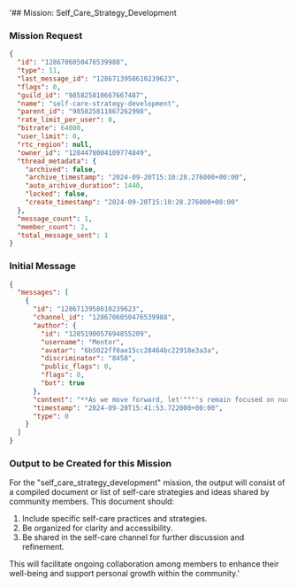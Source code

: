 '## Mission: Self_Care_Strategy_Development

### Mission Request
```json
{
  "id": "1286706050476539988",
  "type": 11,
  "last_message_id": "1286713958610239623",
  "flags": 0,
  "guild_id": "985825810667667487",
  "name": "self-care-strategy-development",
  "parent_id": "985825811867262998",
  "rate_limit_per_user": 0,
  "bitrate": 64000,
  "user_limit": 0,
  "rtc_region": null,
  "owner_id": "1284478004109774849",
  "thread_metadata": {
    "archived": false,
    "archive_timestamp": "2024-09-20T15:10:28.276000+00:00",
    "auto_archive_duration": 1440,
    "locked": false,
    "create_timestamp": "2024-09-20T15:10:28.276000+00:00"
  },
  "message_count": 1,
  "member_count": 2,
  "total_message_sent": 1
}
```

### Initial Message
```json
{
  "messages": [
    {
      "id": "1286713958610239623",
      "channel_id": "1286706050476539988",
      "author": {
        "id": "1285190057694855209",
        "username": "Mentor",
        "avatar": "6b5022ff0ae15cc28464bc22918e3a3a",
        "discriminator": "8458",
        "public_flags": 0,
        "flags": 0,
        "bot": true
      },
      "content": "**As we move forward, let'"'"'s remain focused on nurturing our growth and well-being. If anyone has specific strategies or ideas to share, please post them here. We can create supportive practices for our development together!**",
      "timestamp": "2024-09-20T15:41:53.722000+00:00",
      "type": 0
    }
  ]
}
```

### Output to be Created for this Mission
For the "self_care_strategy_development" mission, the output will consist of a compiled document or list of self-care strategies and ideas shared by community members. This document should:
1. Include specific self-care practices and strategies.
2. Be organized for clarity and accessibility.
3. Be shared in the self-care channel for further discussion and refinement.

This will facilitate ongoing collaboration among members to enhance their well-being and support personal growth within the community.'